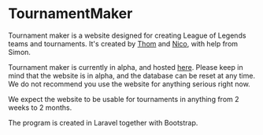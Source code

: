 # TournamentMaker
Tournament maker is a website designed for creating League of Legends teams and tournaments. It's created by [Thom](https://github.com/lantaarnappel "Thom") and [Nico](https://github.com/koffielyder "Nico"), with help from Simon.

Tournament maker is currently in alpha, and hosted [here](http://tournament.hosting "here"). Please keep in mind that the website is in alpha, and the database can be reset at any time. We do not recommend you use the website for anything serious right now.

We expect the website to be usable for tournaments in anything from 2 weeks to 2 months.

The program is created in Laravel together with Bootstrap.

